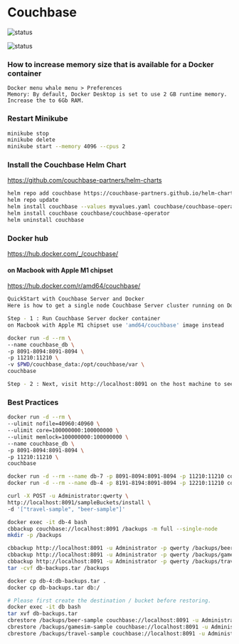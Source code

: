# Couchbase
![status](https://github.com/adimicoli-verisk/Couchbase/actions/workflows/test_0.yml/badge.svg)

![status](https://github.com/adimicoli-verisk/Couchbase/actions/workflows/test_1.yml/badge.svg)

### How to increase memory size that is available for a Docker container
```text
Docker menu whale menu > Preferences
Memory: By default, Docker Desktop is set to use 2 GB runtime memory. Increase the to 6Gb RAM.
```
### Restart Minikube
```bash
minikube stop
minikube delete
minikube start --memory 4096 --cpus 2
```
### Install the Couchbase Helm Chart
https://github.com/couchbase-partners/helm-charts
```bash
helm repo add couchbase https://couchbase-partners.github.io/helm-charts/
helm repo update
helm install couchbase --values myvalues.yaml couchbase/couchbase-operator
helm install couchbase couchbase/couchbase-operator
helm uninstall couchbase
```
### Docker hub
https://hub.docker.com/_/couchbase/
#### on Macbook with Apple M1 chipset
https://hub.docker.com/r/amd64/couchbase/ 
```bash
QuickStart with Couchbase Server and Docker
Here is how to get a single node Couchbase Server cluster running on Docker containers:

Step - 1 : Run Couchbase Server docker container
on Macbook with Apple M1 chipset use 'amd64/couchbase' image instead

docker run -d --rm \
--name couchbase_db \
-p 8091-8094:8091-8094 \
-p 11210:11210 \
-v $PWD/couchbase_data:/opt/couchbase/var \
couchbase

Step - 2 : Next, visit http://localhost:8091 on the host machine to see the Web Console to start Couchbase Server setup.
```
### Best Practices
```bash
docker run -d --rm \
--ulimit nofile=40960:40960 \
--ulimit core=100000000:100000000 \
--ulimit memlock=100000000:100000000 \
--name couchbase_db \
-p 8091-8094:8091-8094 \
-p 11210:11210 \
couchbase
```
```bash
docker run -d --rm --name db-7 -p 8091-8094:8091-8094 -p 11210:11210 couchbase:community
docker run -d --rm --name db-4 -p 8191-8194:8091-8094 -p 12210:11210 couchbase:community-4.0.0

curl -X POST -u Administrator:qwerty \
http://localhost:8091/sampleBuckets/install \
-d '["travel-sample", "beer-sample"]'
```
```bash
docker exec -it db-4 bash
cbbackup couchbase://localhost:8091 /backups -m full --single-node
mkdir -p /backups

cbbackup http://localhost:8091 -u Administrator -p qwerty /backups/beer-sample -b beer-sample
cbbackup http://localhost:8091 -u Administrator -p qwerty /backups/gamesim-sample -b gamesim-sample
cbbackup http://localhost:8091 -u Administrator -p qwerty /backups/travel-sample -b travel-sample
tar -cvf db-backups.tar /backups

docker cp db-4:db-backups.tar .
docker cp db-backups.tar db:/

# Please first create the destination / bucket before restoring.
docker exec -it db bash
tar xvf db-backups.tar
cbrestore /backups/beer-sample couchbase://localhost:8091 -u Administrator -p qwerty --bucket-source=beer-sample
cbrestore /backups/gamesim-sample couchbase://localhost:8091 -u Administrator -p qwerty --bucket-source=gamesim-sample
cbrestore /backups/travel-sample couchbase://localhost:8091 -u Administrator -p qwerty --bucket-source=travel-sample
```